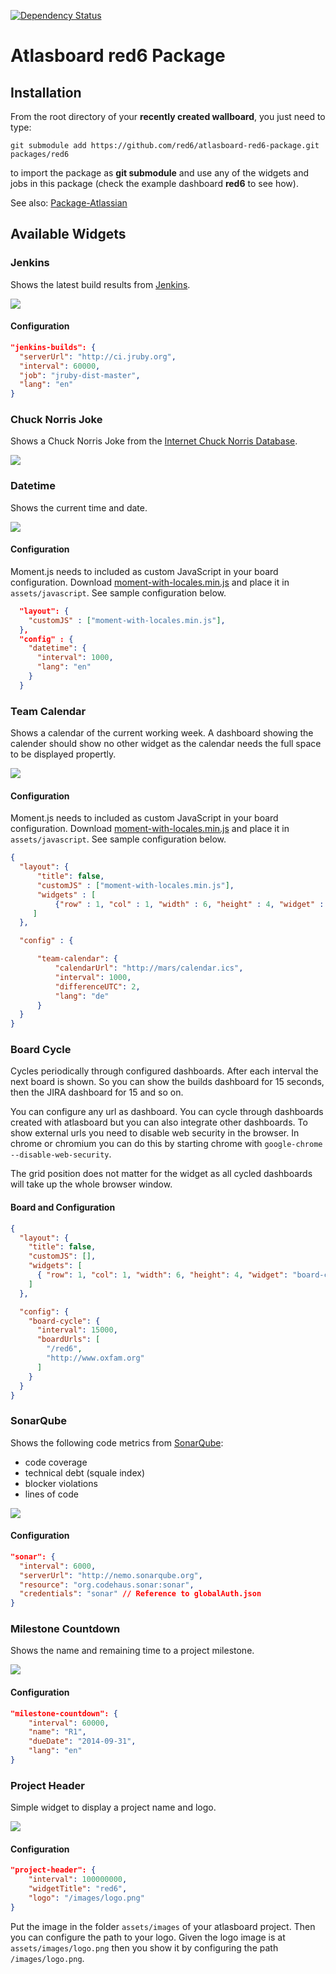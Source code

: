 [![Dependency Status](https://www.versioneye.com/user/projects/55cda1099a2f09001c00001d/badge.svg?style=flat)](https://www.versioneye.com/user/projects/55cda1099a2f09001c00001d)

Atlasboard red6 Package
=======================

## Installation

From the root directory of your **recently created wallboard**, you just need to type:

    git submodule add https://github.com/red6/atlasboard-red6-package.git packages/red6

to import the package as **git submodule** and use any of the widgets and jobs in this package (check the example dashboard **red6** to see how).

See also: [Package-Atlassian](https://bitbucket.org/atlassian/atlasboard/wiki/Package-Atlassian)

## Available Widgets

### Jenkins
Shows the latest build results from [Jenkins](http://jenkins-ci.org).

![](screenshots/jenkins.png?raw=true)

#### Configuration
```JSON
"jenkins-builds": {
  "serverUrl": "http://ci.jruby.org",
  "interval": 60000,
  "job": "jruby-dist-master",
  "lang": "en"
}
```

### Chuck Norris Joke

Shows a Chuck Norris Joke from the [Internet Chuck Norris Database](http://www.icndb.com/).

![](screenshots/chucknorris_joke.png?raw=true)

### Datetime
Shows the current time and date.

![](screenshots/datetime.png?raw=true)

#### Configuration
Moment.js needs to included as custom JavaScript in your board configuration. Download [moment-with-locales.min.js](http://momentjs.com/downloads/moment-with-locales.min.js)
and place it in <code>assets/javascript</code>. See sample configuration below.

```JSON
  "layout": {
    "customJS" : ["moment-with-locales.min.js"],
  },
  "config" : {
    "datetime": {
      "interval": 1000,
      "lang": "en"
    }
  }
```

### Team Calendar
Shows a calendar of the current working week. A dashboard showing the calender should show no other
widget as the calendar needs the full space to be displayed propertly.

![](screenshots/team_calendar.png?raw=true)

#### Configuration
Moment.js needs to included as custom JavaScript in your board configuration. Download [moment-with-locales.min.js](http://momentjs.com/downloads/moment-with-locales.min.js)
and place it in <code>assets/javascript</code>. See sample configuration below.

```JSON
{
  "layout": {
      "title": false,
      "customJS" : ["moment-with-locales.min.js"],
      "widgets" : [
          {"row" : 1, "col" : 1, "width" : 6, "height" : 4, "widget" : "team-calendar", "job" : "team-calendar", "config": "team-calendar" }
     ]
  },

  "config" : {

      "team-calendar": {
          "calendarUrl": "http://mars/calendar.ics",
          "interval": 1000,
          "differenceUTC": 2,
          "lang": "de"
      }
  }
}
```


### Board Cycle
Cycles periodically through configured dashboards. After each interval the next board is shown. So you can show the builds dashboard
for 15 seconds, then the JIRA dashboard for 15 and so on.

You can configure any url as dashboard. You can cycle through dashboards created with atlasboard but you can also integrate
other dashboards. To show external urls you need to disable web security in the browser. In chrome or chromium you can do this
by starting chrome with <code>google-chrome --disable-web-security</code>.

The grid position does not matter for the widget as all cycled dashboards will take up the whole browser window.

#### Board and Configuration
```JSON
{
  "layout": {
    "title": false,
    "customJS": [],
    "widgets": [
      { "row": 1, "col": 1, "width": 6, "height": 4, "widget": "board-cycle", "job": "board-cycle", "config": "board-cycle" }
    ]
  },

  "config": {
    "board-cycle": {
      "interval": 15000,
      "boardUrls": [
        "/red6",
        "http://www.oxfam.org"
      ]
    }
  }
}
```

### SonarQube
Shows the following code metrics from [SonarQube](http://www.sonarqube.org):
* code coverage
* technical debt (squale index)
* blocker violations
* lines of code

![](screenshots/sonar.png?raw=true)

#### Configuration
```JSON
"sonar": {
  "interval": 6000,
  "serverUrl": "http://nemo.sonarqube.org",
  "resource": "org.codehaus.sonar:sonar",
  "credentials": "sonar" // Reference to globalAuth.json
}
```

### Milestone Countdown
Shows the name and remaining time to a project milestone.

![](screenshots/milestone_countdown.png?raw=true)

#### Configuration
```JSON
"milestone-countdown": {
    "interval": 60000,
    "name": "R1",
    "dueDate": "2014-09-31",
    "lang": "en"
}
```

### Project Header
Simple widget to display a project name and logo.

![](screenshots/project_header.png?raw=true)

#### Configuration
```JSON
"project-header": {
    "interval": 100000000,
    "widgetTitle": "red6",
    "logo": "/images/logo.png"
}
```
Put the image in the folder `assets/images` of your atlasboard project. Then you can configure the path
to your logo. Given the logo image is at `assets/images/logo.png` then you show it by configuring the path `/images/logo.png`.
